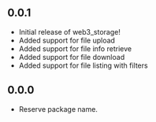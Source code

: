 ## 0.0.1

* Initial release of web3_storage!
* Added support for file upload
* Added support for file info retrieve
* Added support for file download
* Added support for file listing with filters

## 0.0.0

* Reserve package name.
